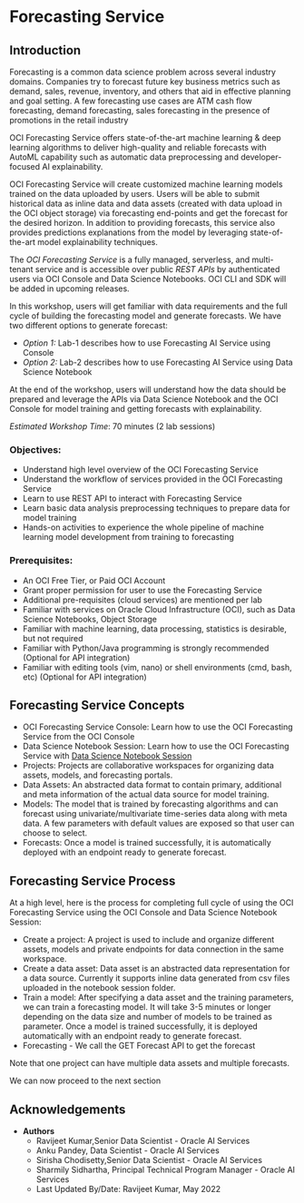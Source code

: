 # Forecasting Service

## Introduction

Forecasting is a common data science problem across several industry domains. Companies try to forecast future key business metrics such as demand, sales, revenue, inventory, and others that aid in effective planning and goal setting. A few forecasting use cases are ATM cash flow forecasting, demand forecasting, sales forecasting in the presence of promotions in the retail industry

OCI Forecasting Service offers state-of-the-art machine learning & deep learning algorithms to deliver high-quality and reliable forecasts with AutoML capability such as automatic data preprocessing and developer-focused AI explainability. 

OCI Forecasting Service will create customized machine learning models trained on the data uploaded by users. Users will be able to submit historical data as inline data and data assets (created with data upload in the OCI object storage) via forecasting end-points and get the forecast for the desired horizon. In addition to providing forecasts, this service also provides predictions explanations from the model by leveraging state-of-the-art model explainability techniques.
 
The *OCI Forecasting Service* is a fully managed, serverless, and multi-tenant service and is accessible over public *REST APIs* by authenticated users via OCI Console and Data Science Notebooks. OCI CLI and SDK will be added in upcoming releases.

In this workshop, users will get familiar with data requirements and the full cycle of building the forecasting model and generate forecasts. We have two different options to generate forecast:
- *Option 1:* Lab-1 describes how to use Forecasting AI Service using Console 
- *Option 2:* Lab-2 describes how to use Forecasting AI Service using Data Science Notebook

At the end of the workshop, users will understand how the data should be prepared and leverage the APIs via Data Science Notebook and the OCI Console for model training and getting forecasts with explainability.

*Estimated Workshop Time*: 70 minutes (2 lab sessions)

### Objectives:

* Understand high level overview of the OCI Forecasting Service
* Understand the workflow of services provided in the OCI Forecasting Service
* Learn to use REST API to interact with Forecasting Service
* Learn basic data analysis preprocessing techniques to prepare data for model training
* Hands-on activities to experience the whole pipeline of machine learning model development from training to forecasting

### Prerequisites:
* An OCI Free Tier, or Paid OCI Account
* Grant proper permission for user to use the Forecasting Service
* Additional pre-requisites (cloud services) are mentioned per lab
* Familiar with services on Oracle Cloud Infrastructure (OCI), such as Data Science Notebooks, Object Storage
* Familiar with machine learning, data processing, statistics is desirable, but not required
* Familiar with Python/Java programming is strongly recommended (Optional for API integration)
* Familiar with editing tools (vim, nano) or shell environments (cmd, bash, etc) (Optional for API integration)

## Forecasting Service Concepts
* OCI Forecasting Service Console: Learn how to use the OCI Forecasting Service from the OCI Console 
* Data Science Notebook Session: Learn how to use the OCI Forecasting Service with [Data Science Notebook Session](https://docs.oracle.com/en-us/iaas/data-science/using/use-notebook-sessions.htm)
* Projects: Projects are collaborative workspaces for organizing data assets, models, and forecasting portals.
* Data Assets: An abstracted data format to contain primary, additional and meta information of the actual data source for model training.
* Models: The model that is trained by forecasting algorithms and can forecast using univariate/multivariate time-series data along with meta data. A few parameters with default values are exposed so that user can choose to select.
* Forecasts: Once a model is trained successfully, it is automatically deployed with an endpoint ready to generate forecast.

## Forecasting Service Process

At a high level, here is the process for completing full cycle of using the OCI Forecasting Service using the OCI Console and Data Science Notebook Session:

* Create a project: A project is used to include and organize different assets, models and private endpoints for data connection in the same workspace.
* Create a data asset: Data asset is an abstracted data representation for a data source. Currently it supports inline data generated from  csv files uploaded in the notebook session folder. 
* Train a model: After specifying a data asset and the training parameters, we can train a forecasting  model. It will take 3-5 minutes or longer depending on the data size and number of models to be trained as parameter. Once a model is trained successfully, it is deployed automatically with an endpoint ready to generate forecast.
* Forecasting - We call the GET Forecast API to get the forecast

Note that one project can have multiple data assets and multiple forecasts.

We can now proceed to the next section 

## Acknowledgements
* **Authors**
    * Ravijeet Kumar,Senior Data Scientist - Oracle AI Services
    * Anku Pandey, Data Scientist - Oracle AI Services
    * Sirisha Chodisetty,Senior Data Scientist - Oracle AI Services
    * Sharmily Sidhartha, Principal Technical Program Manager - Oracle AI Services
    * Last Updated By/Date: Ravijeet Kumar, May 2022

